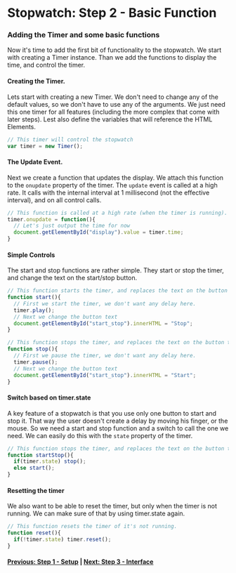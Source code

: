 # Stopwatch: Step 2 - Basic Function
### Adding the Timer and some basic functions

Now it's time to add the first bit of functionality to the stopwatch. We start with creating a Timer instance. Than we add the functions to display the time, and control the timer.

#### Creating the Timer.
Lets start with creating a new Timer. We don't need to change any of the default values, so we don't have to use any of the arguments. We just need this one timer for all features (including the more complex that come with later steps). Lest also define the variables that will reference the HTML Elements.
```javascript
// This timer will control the stopwatch
var timer = new Timer();
```

#### The Update Event.
Next we create a function that updates the display. We attach this function to the `onupdate` property of the timer. The `update` event is called at a high rate. It calls with the internal interval at 1 millisecond (not the effective interval), and on all control calls.
```javascript
// This function is called at a high rate (when the timer is running).
timer.onupdate = function(){
  // Let's just output the time for now
  document.getElementById("display").value = timer.time;
}
```

#### Simple Controls
The start and stop functions are rather simple. They start or stop the timer, and change the text on the start/stop button.
```javascript
// This function starts the timer, and replaces the text on the button to 'Stop'
function start(){
  // First we start the timer, we don't want any delay here.
  timer.play();
  // Next we change the button text
  document.getElementById("start_stop").innerHTML = "Stop";
}
```

```javascript
// This function stops the timer, and replaces the text on the button to 'Start'
function stop(){
  // First we pause the timer, we don't want any delay here.
  timer.pause();
  // Next we change the button text
  document.getElementById("start_stop").innerHTML = "Start";
}
```

#### Switch based on timer.state
A key feature of a stopwatch is that you use only one button to start and stop it. That way the user doesn't create a delay by moving his finger, or the mouse. So we need a start and stop function and a switch to call the one we need. We can easily do this with the `state` property of the timer.
```javascript
// This function stops the timer, and replaces the text on the button to 'Start'
function startStop(){
  if(timer.state) stop();
  else start();
}
```

#### Resetting the timer
We also want to be able to reset the timer, but only when the timer is not running. We can make sure of that by using timer.state again.
```javascript
// This function resets the timer of it's not running.
function reset(){
  if(!timer.state) timer.reset();
}
```

#### [Previous: Step 1 - Setup][step_1] | [Next: Step 3 - Interface][step_3]

[step_1]: Step%201%20-%20Setup.md
[step_3]: Step%203%20-%20Interface.md
